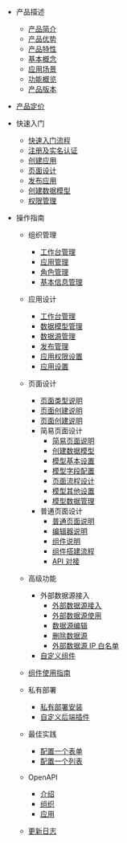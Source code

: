 - 产品描述
  - [产品简介](产品描述/产品简介.md)
  - [产品优势](产品描述/产品优势.md)
  - [产品特性](产品描述/产品特性.md)
  - [基本概念](产品描述/基本概念.md)
  - [应用场景](产品描述/应用场景.md)
  - [功能概览](产品描述/功能概览.md)
  - [产品版本](产品描述/产品版本.md)
- [产品定价](产品定价.md)
- 快速入门
  - [快速入门流程](快速入门/快速入门流程.md)
  - [注册及实名认证](快速入门/注册及实名认证.md)
  - [创建应用](快速入门/创建应用.md)
  - [页面设计](快速入门/页面设计.md)
  - [发布应用](快速入门/发布应用.md)
  - [创建数据模型](快速入门/创建数据模型.md)
  - [权限管理](快速入门/权限管理.md)
- 操作指南

  - 组织管理
    - [工作台管理](操作指南/组织管理/工作台管理.md)
    - [应用管理](操作指南/组织管理/应用管理.md)
    - [角色管理](操作指南/组织管理/角色管理.md)
    - [基本信息管理](操作指南/组织管理/基本信息管理.md)
  - 应用设计
    - [工作台管理](操作指南/应用设计/页面管理.md)
    - [数据模型管理](操作指南/应用设计/数据模型管理.md)
    - [数据源管理](操作指南/应用设计/数据源管理.md)
    - [发布管理](操作指南/应用设计/发布管理.md)
    - [应用权限设置](操作指南/应用设计/应用权限设置.md)
    - [应用设置](操作指南/应用设计/应用设置.md)
  - 页面设计

    - [页面类型说明](操作指南/页面设计/页面类型说明.md)
    - [页面创建说明](操作指南/页面设计/页面创建说明.md)
    - [页面创建说明](操作指南/页面设计/页面创建说明.md)
    - 简易页面设计
      - [简易页面说明](操作指南/页面设计/简易页面设计/简易页面说明.md)
      - [创建数据模型](操作指南/页面设计/简易页面设计/创建数据模型.md)
      - [模型基本设置](操作指南/页面设计/简易页面设计/模型基本设置.md)
      - [模型字段配置](操作指南/页面设计/简易页面设计/模型字段配置.md)
      - [页面流程设计](操作指南/页面设计/简易页面设计/页面流程设计.md)
      - [模型其他设置](操作指南/页面设计/简易页面设计/模型其他设置.md)
      - [模型数据管理](操作指南/页面设计/简易页面设计/模型数据管理.md)
    - 普通页面设计
      - [普通页面说明](操作指南/页面设计/普通页面设计/普通页面说明.md)
      - [编辑器说明](操作指南/页面设计/普通页面设计/编辑器说明.md)
      - [组件说明](操作指南/页面设计/普通页面设计/组件说明.md)
      - [组件搭建流程](操作指南/页面设计/普通页面设计/组件搭建流程.md)
      - [API 对接](操作指南/页面设计/普通页面设计/API%20对接.md)

  - 高级功能
    - 外部数据源接入
      - [外部数据源接入](高级功能/外部数据源接入/外部数据源接入.md)
      - [外部数据源使用](高级功能/外部数据源接入/外部数据源使用.md)
      - [数据源编辑](高级功能/外部数据源接入/数据源编辑.md)
      - [删除数据源](高级功能/外部数据源接入/删除数据源.md)
      - [外部数据源 IP 白名单](高级功能/外部数据源接入/外部数据源%20IP%20白名单.md)
    - [自定义组件](高级功能/自定义组件.md)
  - [组件使用指南](https://baidu.gitee.io/amis/zh-CN/components/page)
  - 私有部署
    - [私有部署安装](私有部署/私有部署安装.md)
    - [自定义后端插件](私有部署/自定义后端插件.md)
  - 最佳实践
    - [配置一个表单](最佳实践/配置一个表单.md)
    - [配置一个列表](最佳实践/配置一个列表.md)
  - OpenAPI
    - [介绍](OpenAPI/介绍.md)
    - [组织](OpenAPI/组织.md)
    - [应用](OpenAPI/应用.md)
  - [更新日志](更新记录.md)

